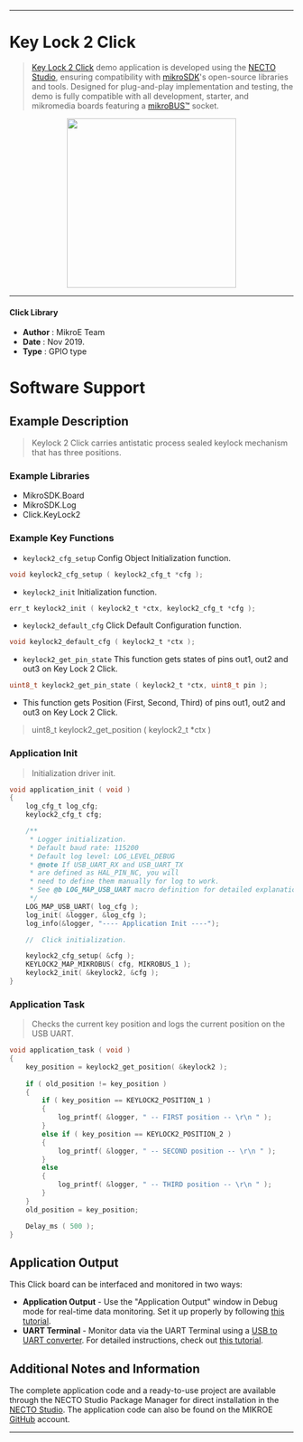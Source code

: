 
---
# Key Lock 2 Click

> [Key Lock 2 Click](https://www.mikroe.com/?pid_product=MIKROE-3471) demo application is developed using
the [NECTO Studio](https://www.mikroe.com/necto), ensuring compatibility with [mikroSDK](https://www.mikroe.com/mikrosdk)'s
open-source libraries and tools. Designed for plug-and-play implementation and testing, the demo is fully compatible with
all development, starter, and mikromedia boards featuring a [mikroBUS&trade;](https://www.mikroe.com/mikrobus) socket.

<p align="center">
  <img src="https://www.mikroe.com/?pid_product=MIKROE-3471&image=1" height=300px>
</p>

---

#### Click Library

- **Author**        : MikroE Team
- **Date**          : Nov 2019.
- **Type**          : GPIO type

# Software Support

## Example Description

> Keylock 2 Click carries antistatic process sealed keylock mechanism that has three positions.

### Example Libraries

- MikroSDK.Board
- MikroSDK.Log
- Click.KeyLock2

### Example Key Functions

- `keylock2_cfg_setup` Config Object Initialization function. 
```c
void keylock2_cfg_setup ( keylock2_cfg_t *cfg );
``` 
 
- `keylock2_init` Initialization function. 
```c
err_t keylock2_init ( keylock2_t *ctx, keylock2_cfg_t *cfg );
```

- `keylock2_default_cfg` Click Default Configuration function. 
```c
void keylock2_default_cfg ( keylock2_t *ctx );
```

- `keylock2_get_pin_state` This function gets states of pins out1, out2 and out3 on Key Lock 2 Click. 
```c
uint8_t keylock2_get_pin_state ( keylock2_t *ctx, uint8_t pin );
```
 
- This function gets Position (First, Second, Third) of pins 
out1, out2 and out3 on Key Lock 2 Click.
> uint8_t keylock2_get_position ( keylock2_t *ctx )


### Application Init

> Initialization driver init.

```c
void application_init ( void )
{
    log_cfg_t log_cfg;
    keylock2_cfg_t cfg;

    /** 
     * Logger initialization.
     * Default baud rate: 115200
     * Default log level: LOG_LEVEL_DEBUG
     * @note If USB_UART_RX and USB_UART_TX 
     * are defined as HAL_PIN_NC, you will 
     * need to define them manually for log to work. 
     * See @b LOG_MAP_USB_UART macro definition for detailed explanation.
     */
    LOG_MAP_USB_UART( log_cfg );
    log_init( &logger, &log_cfg );
    log_info(&logger, "---- Application Init ----");

    //  Click initialization.

    keylock2_cfg_setup( &cfg );
    KEYLOCK2_MAP_MIKROBUS( cfg, MIKROBUS_1 );
    keylock2_init( &keylock2, &cfg );
}
```

### Application Task

> Checks the current key position and logs the current position on the USB UART.

```c
void application_task ( void )
{
    key_position = keylock2_get_position( &keylock2 );
    
    if ( old_position != key_position )
    {
        if ( key_position == KEYLOCK2_POSITION_1 )
        {
            log_printf( &logger, " -- FIRST position -- \r\n " );
        }
        else if ( key_position == KEYLOCK2_POSITION_2 )
        {
            log_printf( &logger, " -- SECOND position -- \r\n " );
        }
        else
        {
            log_printf( &logger, " -- THIRD position -- \r\n " );
        }
    }
    old_position = key_position;

    Delay_ms ( 500 );
}
```

## Application Output

This Click board can be interfaced and monitored in two ways:
- **Application Output** - Use the "Application Output" window in Debug mode for real-time data monitoring.
Set it up properly by following [this tutorial](https://www.youtube.com/watch?v=ta5yyk1Woy4).
- **UART Terminal** - Monitor data via the UART Terminal using
a [USB to UART converter](https://www.mikroe.com/click/interface/usb?interface*=uart,uart). For detailed instructions,
check out [this tutorial](https://help.mikroe.com/necto/v2/Getting%20Started/Tools/UARTTerminalTool).

## Additional Notes and Information

The complete application code and a ready-to-use project are available through the NECTO Studio Package Manager for 
direct installation in the [NECTO Studio](https://www.mikroe.com/necto). The application code can also be found on
the MIKROE [GitHub](https://github.com/MikroElektronika/mikrosdk_click_v2) account.

---
